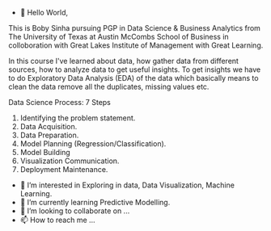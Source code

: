 - 👋 Hello World, 

This is Boby Sinha pursuing PGP in Data Science & Business Analytics from The University of Texas at Austin McCombs School of Business in colloboration with Great     Lakes Institute of Management with Great Learning.

In this course I've learned about data, how gather data from different sources, how to analyze data to get useful insights. To get insights we have to do Exploratory Data Analysis (EDA) of the data which basically means to clean the data remove all the duplicates, missing values etc. 

Data Science Process: 7 Steps
1. Identifying the problem statement.
2. Data Acquisition.
3. Data Preparation.
4. Model Planning (Regression/Classification).
5. Model Building
6. Visualization Communication.
7. Deployment Maintenance.



- 👀 I’m interested in Exploring in data, Data Visualization, Machine Learning.
- 🌱 I’m currently learning Predictive Modelling. 
- 💞️ I’m looking to collaborate on ...
- 📫 How to reach me ...

<!---
bobysinha17/bobysinha17 is a ✨ special ✨ repository because its `README.md` (this file) appears on your GitHub profile.
You can click the Preview link to take a look at your changes.
--->
